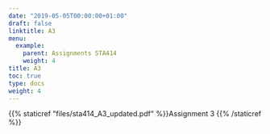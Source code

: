 ```yaml
---
date: "2019-05-05T00:00:00+01:00"
draft: false
linktitle: A3
menu:
  example:
    parent: Assignments STA414
    weight: 4
title: A3
toc: true
type: docs
weight: 4
---
```


{{% staticref "files/sta414_A3_updated.pdf" %}}Assignment 3 {{% /staticref %}}